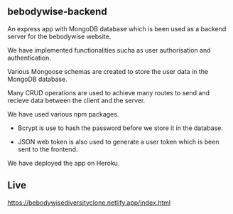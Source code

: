 ## bebodywise-backend

An express app with MongoDB database which is been used as a backend server for the bebodywise website.

We have implemented functionalities sucha as user authorisation and authentication.

Various Mongoose schemas are created to store the user data in the MongoDB database.

Many CRUD operations are used to achieve many routes to send and recieve data between the client and the server.

We have used various npm packages.

* Bcrypt is use to hash the password before we store it in the database.

* JSON web token is also used to generate a user token which is been sent to the frontend.


We have deployed the app on Heroku.

## Live

https://bebodywisediversityclone.netlify.app/index.html


